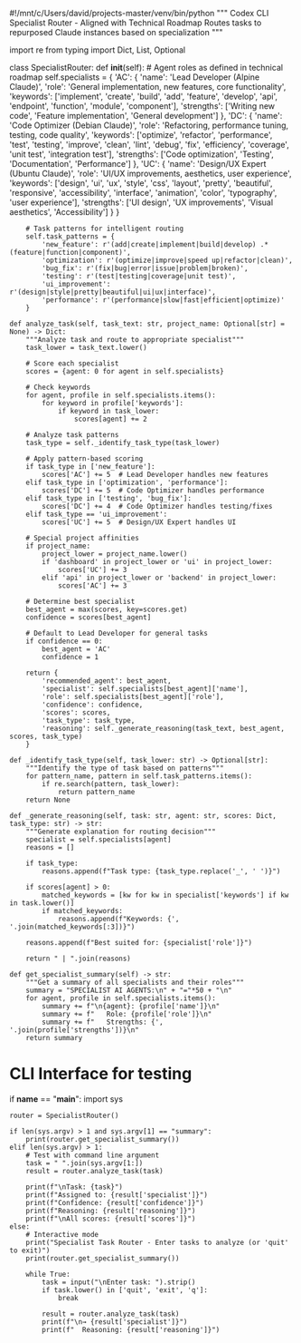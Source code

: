 #!/mnt/c/Users/david/projects-master/venv/bin/python
"""
Codex CLI Specialist Router - Aligned with Technical Roadmap
Routes tasks to repurposed Claude instances based on specialization
"""

import re
from typing import Dict, List, Optional

class SpecialistRouter:
    def __init__(self):
        # Agent roles as defined in technical roadmap
        self.specialists = {
            'AC': {
                'name': 'Lead Developer (Alpine Claude)',
                'role': 'General implementation, new features, core functionality',
                'keywords': ['implement', 'create', 'build', 'add', 'feature', 'develop',
                           'api', 'endpoint', 'function', 'module', 'component'],
                'strengths': ['Writing new code', 'Feature implementation', 'General development']
            },
            'DC': {
                'name': 'Code Optimizer (Debian Claude)',
                'role': 'Refactoring, performance tuning, testing, code quality',
                'keywords': ['optimize', 'refactor', 'performance', 'test', 'testing',
                           'improve', 'clean', 'lint', 'debug', 'fix', 'efficiency',
                           'coverage', 'unit test', 'integration test'],
                'strengths': ['Code optimization', 'Testing', 'Documentation', 'Performance']
            },
            'UC': {
                'name': 'Design/UX Expert (Ubuntu Claude)',
                'role': 'UI/UX improvements, aesthetics, user experience',
                'keywords': ['design', 'ui', 'ux', 'style', 'css', 'layout', 'pretty',
                           'beautiful', 'responsive', 'accessibility', 'interface',
                           'animation', 'color', 'typography', 'user experience'],
                'strengths': ['UI design', 'UX improvements', 'Visual aesthetics', 'Accessibility']
            }
        }
        
        # Task patterns for intelligent routing
        self.task_patterns = {
            'new_feature': r'(add|create|implement|build|develop) .*(feature|function|component)',
            'optimization': r'(optimize|improve|speed up|refactor|clean)',
            'bug_fix': r'(fix|bug|error|issue|problem|broken)',
            'testing': r'(test|testing|coverage|unit test)',
            'ui_improvement': r'(design|style|pretty|beautiful|ui|ux|interface)',
            'performance': r'(performance|slow|fast|efficient|optimize)'
        }
    
    def analyze_task(self, task_text: str, project_name: Optional[str] = None) -> Dict:
        """Analyze task and route to appropriate specialist"""
        task_lower = task_text.lower()
        
        # Score each specialist
        scores = {agent: 0 for agent in self.specialists}
        
        # Check keywords
        for agent, profile in self.specialists.items():
            for keyword in profile['keywords']:
                if keyword in task_lower:
                    scores[agent] += 2
        
        # Analyze task patterns
        task_type = self._identify_task_type(task_lower)
        
        # Apply pattern-based scoring
        if task_type in ['new_feature']:
            scores['AC'] += 5  # Lead Developer handles new features
        elif task_type in ['optimization', 'performance']:
            scores['DC'] += 5  # Code Optimizer handles performance
        elif task_type in ['testing', 'bug_fix']:
            scores['DC'] += 4  # Code Optimizer handles testing/fixes
        elif task_type == 'ui_improvement':
            scores['UC'] += 5  # Design/UX Expert handles UI
        
        # Special project affinities
        if project_name:
            project_lower = project_name.lower()
            if 'dashboard' in project_lower or 'ui' in project_lower:
                scores['UC'] += 3
            elif 'api' in project_lower or 'backend' in project_lower:
                scores['AC'] += 3
        
        # Determine best specialist
        best_agent = max(scores, key=scores.get)
        confidence = scores[best_agent]
        
        # Default to Lead Developer for general tasks
        if confidence == 0:
            best_agent = 'AC'
            confidence = 1
        
        return {
            'recommended_agent': best_agent,
            'specialist': self.specialists[best_agent]['name'],
            'role': self.specialists[best_agent]['role'],
            'confidence': confidence,
            'scores': scores,
            'task_type': task_type,
            'reasoning': self._generate_reasoning(task_text, best_agent, scores, task_type)
        }
    
    def _identify_task_type(self, task_lower: str) -> Optional[str]:
        """Identify the type of task based on patterns"""
        for pattern_name, pattern in self.task_patterns.items():
            if re.search(pattern, task_lower):
                return pattern_name
        return None
    
    def _generate_reasoning(self, task: str, agent: str, scores: Dict, task_type: str) -> str:
        """Generate explanation for routing decision"""
        specialist = self.specialists[agent]
        reasons = []
        
        if task_type:
            reasons.append(f"Task type: {task_type.replace('_', ' ')}")
        
        if scores[agent] > 0:
            matched_keywords = [kw for kw in specialist['keywords'] if kw in task.lower()]
            if matched_keywords:
                reasons.append(f"Keywords: {', '.join(matched_keywords[:3])}")
        
        reasons.append(f"Best suited for: {specialist['role']}")
        
        return " | ".join(reasons)
    
    def get_specialist_summary(self) -> str:
        """Get a summary of all specialists and their roles"""
        summary = "SPECIALIST AI AGENTS:\n" + "="*50 + "\n"
        for agent, profile in self.specialists.items():
            summary += f"\n{agent}: {profile['name']}\n"
            summary += f"   Role: {profile['role']}\n"
            summary += f"   Strengths: {', '.join(profile['strengths'])}\n"
        return summary


# CLI Interface for testing
if __name__ == "__main__":
    import sys
    
    router = SpecialistRouter()
    
    if len(sys.argv) > 1 and sys.argv[1] == "summary":
        print(router.get_specialist_summary())
    elif len(sys.argv) > 1:
        # Test with command line argument
        task = " ".join(sys.argv[1:])
        result = router.analyze_task(task)
        
        print(f"\nTask: {task}")
        print(f"Assigned to: {result['specialist']}")
        print(f"Confidence: {result['confidence']}")
        print(f"Reasoning: {result['reasoning']}")
        print(f"\nAll scores: {result['scores']}")
    else:
        # Interactive mode
        print("Specialist Task Router - Enter tasks to analyze (or 'quit' to exit)")
        print(router.get_specialist_summary())
        
        while True:
            task = input("\nEnter task: ").strip()
            if task.lower() in ['quit', 'exit', 'q']:
                break
                
            result = router.analyze_task(task)
            print(f"\n→ {result['specialist']}")
            print(f"  Reasoning: {result['reasoning']}")